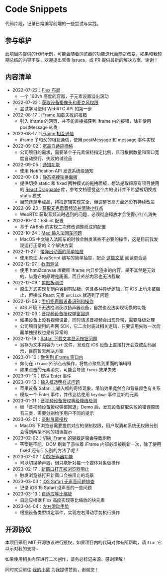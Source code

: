 # Code Snippets

代码片段，记录日常编写前端的一些尝试与实践。

## 参与维护

此项目内提供的代码示例，可能会随着浏览器的功能迭代而随之改变，如果和我预期总结的内容不妥，欢迎提出宝贵 Issues，或 PR 提供最新的解决方案，谢谢！

## 内容清单

- 2022-07-22：[Flex 布局](https://dreamer-paul.github.io/Code-Snippets/2022-07-22%20Flex%20布局/)
  - 一个 100vh 高度的容器，子元素设置溢出滚动
- 2022-07-22：[获取设备摄像头和麦克风权限](https://dreamer-paul.github.io/Code-Snippets/2022-07-22%20获取设备摄像头和麦克风权限/)
  - 尝试学习使用 WebRTC API 的第一步
- 2022-08-17：[iFrame 加载失败的报错](https://dreamer-paul.github.io/Code-Snippets/2022-08-17%20iFrame%20加载失败的报错/)
  - 引入 iframe 的网页，并不能直接捕获到 iframe 内的报错，除非使用 postMessage 转发
- 2022-08-17：[iFrame 相互通信](https://dreamer-paul.github.io/Code-Snippets/2022-08-17%20iFrame%20相互通信/)
  - iframe 子和父的相互通信，使用 postMessage 和 message 事件实现
- 2022-09-02：[宽高自适应栅格](https://dreamer-paul.github.io/Code-Snippets/2022-09-02%20宽高自适应栅格/)
  - 公司项目的需求，需要某个子元素保持指定比例，且可根据数量和窗口宽度自动换行，失败的试验品
- 2022-09-05：[通知功能](https://dreamer-paul.github.io/Code-Snippets/2022-09-05%20通知功能/)
  - 使用 Notification API 发送系统级通知
- 2022-09-08：[静态拖拽轮换面板](https://dreamer-paul.github.io/Code-Snippets/2022-09-08%20静态拖拽轮换面板/)
  - 提供切换 static 和 fixed 两种模式的拖拽面板，想法是取缔原有项目使用的 [React Draggable](https://github.com/react-grid-layout/react-draggable) 库，参考文档感觉这个库的设计并不希望被切换成 static 模式
  - 目前还是半成品，拖拽逻辑实现完全，但调整宽高方面还没有持续改进
- 2022-09-23：[获取麦克风音频流并清除小红点](https://dreamer-paul.github.io/Code-Snippets/2022-09-23%20获取麦克风音频流并清除小红点/)
  - WebRTC 获取音频流时遇到的问题，必须彻底释放才会使得小红点消失
- 2022-10-10：ESLint 配置
  - 基于 AirBnb 的实现二次修改调整而成的配置
- 2022-10-24：[Mac 输入法回车问题](https://dreamer-paul.github.io/Code-Snippets/2022-10-24%20Mac%20输入法回车问题/)
  - MacOS 中文输入法回车的时候会触发某些不必要的操作，这是目前我发现运行正常的 2 个解决方案
- 2022-11-27：[带弹出动画的简单抽屉](https://dreamer-paul.github.io/Code-Snippets/2022-11-27%20带弹出动画的简单抽屉/)
  - 使用原生 JavaScript 编写的简单抽屉，配合 [这篇文章](https://paugram.com/coding/simple-drawer-react-component.html) 阅读更合适
- 2022-12-07：[截图测试](https://dreamer-paul.github.io/Code-Snippets/2022-12-07%20截图测试/)
  - 使用 html2canvas 库截图 iframe 内异步渲染的内容，果不其然是无效的，毕竟它的原理是画画，而且外部内容也无法截取
- 2022-12-09：[剪贴板测试](https://dreamer-paul.github.io/Code-Snippets/2022-12-09%20剪贴板测试/)
  - 原生方式实现复制内容到剪贴板，包含各种异步逻辑，在 iOS 上均未被阻止，但换成 React 元素 `onClick` 就遇到了问题
- 2022-12-09：[手机扬声器设备识别和操作](https://dreamer-paul.github.io/Code-Snippets/2022-12-09%20手机扬声器设备识别和操作/)
  - iOS 环境下无法检测获取扬声器设备，自然也没法实现切换的功能
- 2022-12-09：[音视频设备授权弹窗回退](https://dreamer-paul.github.io/Code-Snippets/2022-12-09%20音视频设备授权弹窗回退/)
  - 如果设备上没有视频设备，同时请求音视频会出现异常，需要降级处理
  - 公司项目使用的声网 SDK，它二次封装过相关逻辑，只要调用失败一次后面单独授权也是有异常的
- 2022-12-19：[Safari 下载文本显示按钮问题](https://dreamer-paul.github.io/Code-Snippets/2022-12-19%20Safari%20下载文本显示按钮问题/)
  - 另存为文本内容为 `txt` 文件，发现在 iOS 设备上直接打开会变成乱码展示，目前暂无解决方案
- 2023-01-10：[聚焦到 iFrame 窗口内](https://dreamer-paul.github.io/Code-Snippets/2023-01-10%20聚焦到%20iFrame%20窗口内/)
  - 如何在 `iframe` 外部点击操作，将焦点聚焦到里面的编辑框
  - 如果点击的元素消失，可能会导致 `focus` 效果失效
- 2023-01-10：[模拟 Enter 事件](https://dreamer-paul.github.io/Code-Snippets/2023-01-10%20模拟%20Enter%20事件/)
- 2023-01-13：[输入框透明样式问题](https://dreamer-paul.github.io/Code-Snippets/2023-01-13%20输入框透明样式问题/)
  - 苹果设备 Safari 上输入框的奇怪现象，塌陷效果竟然会和背景颜色有关系
  - 模拟一个 Enter 事件，并传达给使用 `keydown` 事件监听的元素
- 2023-01-31：[音视频设备授权等级降级检测](https://dreamer-paul.github.io/Code-Snippets/2023-01-31%20音视频设备授权等级降级检测/)
  - 继「音视频设备授权弹窗回退」Demo 后，发现设备获取失败的错误原因有三类，需要分别给予用户不同的提示
- 2023-02-01：[录制屏幕授权](https://dreamer-paul.github.io/Code-Snippets/2023-02-01%20录制屏幕授权/)
  - MacOS 下浏览器需要提供对应的录制权限，用户取消和系统无权限分别会得到两条不同的错误提示
- 2023-02-02：[切换 iFrame 的容器是否会导致刷新](https://dreamer-paul.github.io/Code-Snippets/2023-02-02%20切换%20iFrame%20的容器是否会导致刷新/)
  - 答案是不能，DOM 刷新了意味着 iFrame 内部必须被刷新一次，除了使用 fixed 还有什么别的方法了呢？
- 2023-02-02：[切换扬声器功能](https://dreamer-paul.github.io/Code-Snippets/2023-02-02%20切换扬声器功能/)
  - 可以切换扬声器，但只能针对每一个媒体对象做操作
- 2023-02-17：[新窗口打开被浏览器阻止](https://dreamer-paul.github.io/Code-Snippets/2023-02-17%20新窗口打开被浏览器阻止/)
  - 触发浏览器打开新窗口会被阻止的场景
- 2023-03-03：[iOS Safari 无声音问题排查](https://dreamer-paul.github.io/Code-Snippets/2023-03-03%20iOS%20Safari%20无声音问题排查/)
  - 记录 iOS 15 Safari 没声音的一些问题
- 2023-03-13：[自适应等比缩放](https://dreamer-paul.github.io/Code-Snippets/2023-03-13%20自适应等比缩放/)
  - 自适应根据 Flex 高度实现等比缩放的块元素
- 2023-04-04：[左右滑动手势](https://dreamer-paul.github.io/Code-Snippets/2023-04-04%20左右滑动手势/)
  - 根据设备类型绑定事件，实现左右滑动手势执行操作

## 开源协议

本项目采用 MIT 开源协议进行授权，如果项目内的代码对你有所帮助，请 `Star` 它以示对我的支持~

如果使用相关内容进行二次创作，请务必标记来源，感谢理解！

同时欢迎前往 [我的小窝](https://paul.ren/donate) 为我提供赞助，谢谢您！
